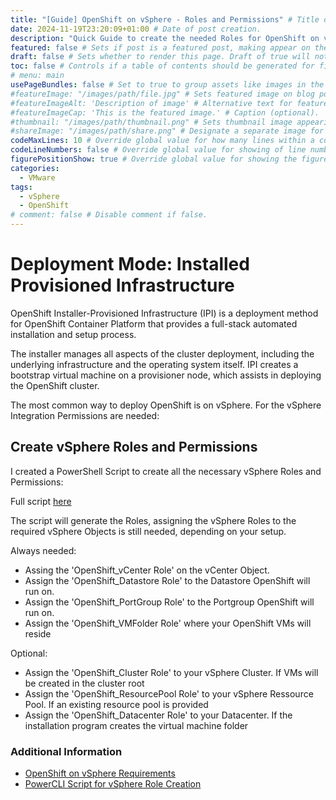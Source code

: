 ```yaml
---
title: "[Guide] OpenShift on vSphere - Roles and Permissions" # Title of the blog post.
date: 2024-11-19T23:20:09+01:00 # Date of post creation.
description: "Quick Guide to create the needed Roles for OpenShift on vSphere (IPI)." # Description used for search engine.
featured: false # Sets if post is a featured post, making appear on the home page side bar.
draft: false # Sets whether to render this page. Draft of true will not be rendered.
toc: false # Controls if a table of contents should be generated for first-level links automatically.
# menu: main
usePageBundles: false # Set to true to group assets like images in the same folder as this post.
#featureImage: "/images/path/file.jpg" # Sets featured image on blog post.
#featureImageAlt: 'Description of image' # Alternative text for featured image.
#featureImageCap: 'This is the featured image.' # Caption (optional).
#thumbnail: "/images/path/thumbnail.png" # Sets thumbnail image appearing inside card on homepage.
#shareImage: "/images/path/share.png" # Designate a separate image for social media sharing.
codeMaxLines: 10 # Override global value for how many lines within a code block before auto-collapsing.
codeLineNumbers: false # Override global value for showing of line numbers within code block.
figurePositionShow: true # Override global value for showing the figure label.
categories:
  - VMware
tags:
  - vSphere
  - OpenShift
# comment: false # Disable comment if false.
---
```


# Deployment Mode: Installed Provisioned Infrastructure

 OpenShift Installer-Provisioned Infrastructure (IPI) is a deployment method for OpenShift Container Platform that provides a full-stack automated installation and setup process.

 The installer manages all aspects of the cluster deployment, including the underlying infrastructure and the operating system itself. IPI creates a bootstrap virtual machine on a provisioner node, which assists in deploying the OpenShift cluster.

 The most common way to deploy OpenShift is on vSphere. For the vSphere Integration Permissions are needed:

 ## Create vSphere Roles and Permissions

I created a PowerShell Script to create all the necessary vSphere Roles and Permissions:

 Full script [here](https://github.com/soultecag/powercli-scripts/blob/main/vSphere-Openshift-IPI-vSphere-Roles.ps1)

The script will generate the Roles, assigning the vSphere Roles to the required vSphere Objects is still needed, depending on your setup.

Always needed:

- Assing the 'OpenShift_vCenter Role' on the vCenter Object.
- Assign the 'OpenShift_Datastore Role' to the Datastore OpenShift will run on.
- Assign the 'OpenShift_PortGroup Role' to the Portgroup OpenShift will run on.
- Assign the 'OpenShift_VMFolder Role' where your OpenShift VMs will reside

Optional:

- Assign the 'OpenShift_Cluster Role' to your vSphere Cluster. If VMs will be created in the cluster root
- Assign the 'OpenShift_ResourcePool Role' to your vSphere Ressource Pool. If an existing resource pool is provided
- Assign the 'OpenShift_Datacenter Role' to your Datacenter. If the installation program creates the virtual machine folder


### Additional Information

- [OpenShift on vSphere Requirements](https://docs.openshift.com/container-platform/4.17/installing/installing_vsphere/ipi/ipi-vsphere-installation-reqs.html)
- [PowerCLI Script for vSphere Role Creation](https://github.com/soultecag/powercli-scripts/blob/main/vSphere-Openshift-IPI-vSphere-Roles.ps1)


